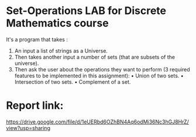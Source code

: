 # Set-Operations LAB for Discrete Mathematics course

It's a program that takes :
1. An input a list of strings as a Universe.
2. Then takes another input a number of sets (that are subsets of the universe).
3. Then ask the user about the operations they want to perform (3 required features to be implemented in this assignment):
  • Union of two sets.
  • Intersection of two sets.
  • Complement of a set.
  
# Report link:
https://drive.google.com/file/d/1eUERbd6OZhBN4Aq6odMi36Nc3hGJ8HrZ/view?usp=sharing
